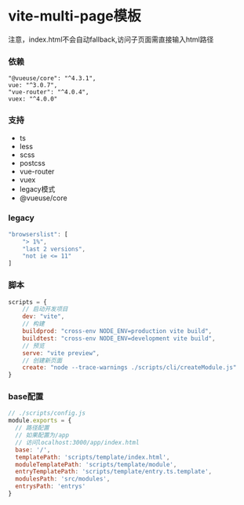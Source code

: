 # vite-multi-page模板

注意，index.html不会自动fallback,访问子页面需直接输入html路径

### 依赖

```
"@vueuse/core": "^4.3.1",
vue: "^3.0.7",
"vue-router": "^4.0.4",
vuex: "^4.0.0"
```

### 支持

+ ts
+ less
+ scss
+ postcss
+ vue-router
+ vuex
+ legacy模式
+ @vueuse/core

### legacy

```javascript
"browserslist": [
    "> 1%",
    "last 2 versions",
    "not ie <= 11"
]
```

### 脚本

```javascript
scripts = {
    // 启动开发项目
    dev: "vite",
    // 构建
    buildprod: "cross-env NODE_ENV=production vite build",
    buildtest: "cross-env NODE_ENV=development vite build",
    // 预览
    serve: "vite preview",
    // 创建新页面
    create: "node --trace-warnings ./scripts/cli/createModule.js"
}
```

### base配置

```javascript
// ./scripts/config.js
module.exports = {
  // 路径配置
  // 如果配置为/app
  // 访问localhost:3000/app/index.html
  base: '/',
  templatePath: 'scripts/template/index.html',
  moduleTemplatePath: 'scripts/template/module',
  entryTemplatePath: 'scripts/template/entry.ts.template',
  modulesPath: 'src/modules',
  entrysPath: 'entrys'
}
```
